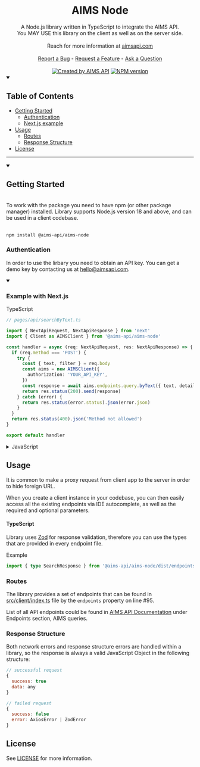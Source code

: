 <h1 align="center">
 AIMS Node
</h1>

<div align="center">
  A Node.js library written in TypeScript to integrate the AIMS API.
  <br /> You MAY USE this library on the client as well as on the server side.
  <br />
  <br />
  Reach for more information at <a href="https://aimsapi.com">aimsapi.com</a>
  <br />
  <br />
  <a href="https://github.com/aims-api/aims-node/issues/new">Report a Bug</a>
  -
  <a href="https://github.com/aims-api/aims-node/issues/new">Request a Feature</a>
  -
  <a href="mailto:hello@aimsapi.com">Ask a Question</a>
</div>
  <br />

<div align="center">
<a href="https://aimsapi.com" rel="nofollow" target="_blank"><img src="https://img.shields.io/badge/created%20by-AIMS%20API-8137CF" alt="Created by AIMS API"></a>
<a href="https://www.npmjs.com/package/@aims-api/aims-node" title="View this project on NPM"><img src="https://img.shields.io/npm/v/@aims-api/aims-node.svg" alt="NPM version" /></a></span>
</div>

<details open="open">
<summary><h2>Table of Contents</h2></summary>

- [Getting Started](#getting-started)
  - [Authentication](#authentication)
  - [Next.js example](#example-with-nextjs)
- [Usage](#usage)
  - [Routes](#routes)
  - [Response Structure](#response-structure)
- [License](#license)

</details>

---

<details open="open">
<summary>

## Getting Started

</summary>

<br />
To work with the package you need to have npm (or other package manager) installed.
Library supports Node.js version 18 and above, and can be used in a client codebase.
<br />
<br />

```
npm install @aims-api/aims-node
```

### Authentication

In order to use the lirbary you need to obtain an API key. You can get a demo key by contacting us at [hello@aimsapi.com](mailto:hello@aimsapi.com).

<details open="open">
<summary>

### Example with Next.js

</summary>

TypeScript

```typescript
// pages/api/searchByText.ts

import { NextApiRequest, NextApiResponse } from 'next'
import { Client as AIMSClient } from '@aims-api/aims-node'

const handler = async (req: NextApiRequest, res: NextApiResponse) => {
  if (req.method === 'POST') {
    try {
      const { text, filter } = req.body
      const aims = new AIMSClient({
        authorization: 'YOUR_API_KEY',
      })
      const response = await aims.endpoints.query.byText({ text, detailed: true, filter })
      return res.status(200).send(response)
    } catch (error) {
      return res.status(error.status).json(error.json)
    }
  }
  return res.status(400).json('Method not allowed')
}

export default handler
```

<details>
<summary>
JavaScript
</summary>

```javascript
// pages/api/searchByText.js

import { Client as AIMSClient } from '@aims-api/aims-node'

const handler = async (req, res) => {
  if (req.method === 'POST') {
    try {
      const { text, filter } = req.body
      const aims = new AIMSClient({
        authorization: 'YOUR_API_KEY',
      })
      const response = await aims.endpoints.query.byText({
        text,
        detailed: true,
        filter,
      })
      return res.status(200).send(response)
    } catch (error) {
      return res.status(error.status).json(error.json)
    }
  }
  return res.status(400).json('Method not allowed')
}

export default handler
```

</details>

</details>
</details>

## Usage

It is common to make a proxy request from client app to the server in order to hide foreign URL.

When you create a client instance in your codebase, you can then easily access all the existing endpoints via IDE autocomplete, as well as the required and optional parameters.

#### TypeScript

Library uses [Zod](https://github.com/colinhacks/zod) for response validation, therefore you can use the types that are provided in every endpoint file.

Example

```typescript
import { type SearchResponse } from '@aims-api/aims-node/dist/endpoints/search'
```

### Routes

The library provides a set of endpoints that can be found in [src/client/index.ts](/src/client/index.ts#L95) file by the `endpoints` property on line #95.

List of all API endpoints could be found in [AIMS API Documentation](https://docs.aimsapi.com/) under Endpoints section, AIMS queries.

### Response Structure

Both network errors and response structure errors are handled within a library, so the response is always a valid JavaScript Object in the following structure:

```javascript
// successful request
{
  success: true
  data: any
}

// failed request
{
  success: false
  error: AxiosError | ZodError
}
```

## License

See [LICENSE](LICENSE) for more information.
